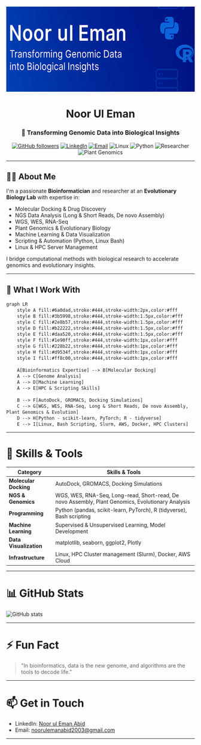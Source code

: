 
<div align="center">

![Bioinformatics Banner](https://github.com/NoorulemanAbid/nooruleman/blob/main/Screenshot%202025-08-12%20234248.png)

# Noor Ul Eman

### 🔬 Transforming Genomic Data into Biological Insights

[![GitHub followers](https://img.shields.io/github/followers/NoorulemanAbid?label=Follow&style=social)](https://github.com/NoorulemanAbid)
[![LinkedIn](https://img.shields.io/badge/LinkedIn-Noor_Ul_Eman-blue?logo=linkedin&style=flat-square)](https://linkedin.com/in/noor-ul-eman-abid)
[![Email](https://img.shields.io/badge/Email-noorulemanabid2003@gmail.com-red?style=flat-square&logo=gmail)](mailto:noorulemanabid2003@gmail.com)
![Linux](https://img.shields.io/badge/Linux-Expert-orange?style=for-the-badge&logo=linux&logoColor=white)
![Python](https://img.shields.io/badge/Python-Advanced-blue?style=for-the-badge&logo=python&logoColor=white)
![Researcher](https://img.shields.io/badge/Researcher-Evolutionary%20Biology-green?style=for-the-badge&logo=academia&logoColor=white)
![Plant Genomics](https://img.shields.io/badge/Experience-Plant%20Genomics-brightgreen?style=for-the-badge)

</div>

---

## 👨‍💻 About Me

I'm a passionate **Bioinformatician** and researcher at an **Evolutionary Biology Lab** with expertise in:

- Molecular Docking & Drug Discovery  
- NGS Data Analysis (Long & Short Reads, De novo Assembly)  
- WGS, WES, RNA-Seq  
- Plant Genomics & Evolutionary Biology  
- Machine Learning & Data Visualization  
- Scripting & Automation (Python, Linux Bash)  
- Linux & HPC Server Management  

I bridge computational methods with biological research to accelerate genomics and evolutionary insights.

---

## 🔭 What I Work With

```mermaid
graph LR
    style A fill:#6a0dad,stroke:#444,stroke-width:2px,color:#fff
    style B fill:#3b5998,stroke:#444,stroke-width:1.5px,color:#fff
    style C fill:#2e8b57,stroke:#444,stroke-width:1.5px,color:#fff
    style D fill:#b22222,stroke:#444,stroke-width:1.5px,color:#fff
    style E fill:#daa520,stroke:#444,stroke-width:1.5px,color:#fff
    style F fill:#1e90ff,stroke:#444,stroke-width:1px,color:#fff
    style G fill:#228b22,stroke:#444,stroke-width:1px,color:#fff
    style H fill:#d9534f,stroke:#444,stroke-width:1px,color:#fff
    style I fill:#ff8c00,stroke:#444,stroke-width:1px,color:#fff

    A[Bioinformatics Expertise] --> B[Molecular Docking]
    A --> C[Genome Analysis]
    A --> D[Machine Learning]
    A --> E[HPC & Scripting Skills]

    B --> F[AutoDock, GROMACS, Docking Simulations]
    C --> G[WGS, WES, RNA-Seq, Long & Short Reads, De novo Assembly, Plant Genomics & Evolution]
    D --> H[Python - scikit-learn, PyTorch; R - tidyverse]
    E --> I[Linux, Bash Scripting, Slurm, AWS, Docker, HPC Clusters]
````

---

# 💼 Skills & Tools

| Category               | Skills & Tools                                                                                    |
| ---------------------- | ------------------------------------------------------------------------------------------------- |
| **Molecular Docking**  | AutoDock, GROMACS, Docking Simulations                                                            |
| **NGS & Genomics**     | WGS, WES, RNA-Seq, Long-read, Short-read, De novo Assembly, Plant Genomics, Evolutionary Analysis |
| **Programming**        | Python (pandas, scikit-learn, PyTorch), R (tidyverse), Bash scripting                             |
| **Machine Learning**   | Supervised & Unsupervised Learning, Model Development                                             |
| **Data Visualization** | matplotlib, seaborn, ggplot2, Plotly                                                              |
| **Infrastructure**     | Linux, HPC Cluster management (Slurm), Docker, AWS Cloud                                          |

---

# 📊 GitHub Stats

![GitHub stats](https://github-readme-stats.vercel.app/api?username=NoorulemanAbid\&show_icons=true\&theme=radical)

---

# ⚡ Fun Fact

> "In bioinformatics, data is the new genome, and algorithms are the tools to decode life."

---

# 📫 Get in Touch

* LinkedIn: [Noor ul Eman Abid](https://www.linkedin.com/in/noor-ul-eman-abid/)
* Email: [noorulemanabid2003@gmail.com](mailto:noorulemanabid2003@gmail.com)

---



